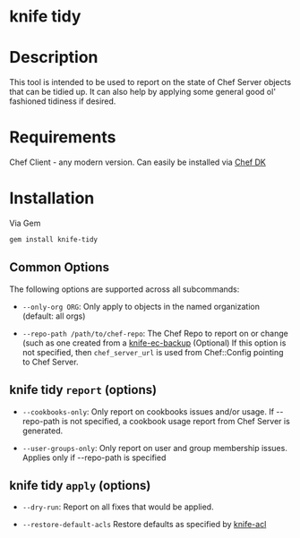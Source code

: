 # knife tidy

# Description

This tool is intended to be used to report on the state of Chef Server objects that can be tidied up.
It can also help by applying some general good ol' fashioned tidiness if desired.

# Requirements

Chef Client - any modern version.  Can easily be installed via [Chef DK](https://github.com/chef/chef-dk#installation)

# Installation

Via Gem
```bash
gem install knife-tidy
```

## Common Options

The following options are supported across all subcommands:

  * `--only-org ORG`:
    Only apply to objects in the named organization (default: all orgs)

  * `--repo-path /path/to/chef-repo`:
    The Chef Repo to report on or change (such as one created from a
    [knife-ec-backup](https://github.com/chef/knife-ec-backup)  (Optional)
    If this option is not specified, then `chef_server_url` is used from Chef::Config pointing to Chef Server.

## knife tidy `report` (options)

  * `--cookbooks-only`:
    Only report on cookbooks issues and/or usage.
    If --repo-path is not specified, a cookbook usage report from Chef Server is generated.

  * `--user-groups-only`:
    Only report on user and group membership issues.
    Applies only if --repo-path is specified

## knife tidy `apply` (options)

  * `--dry-run`:
    Report on all fixes that would be applied.

  * `--restore-default-acls`
    Restore defaults as specified by [knife-acl](https://github.com/chef/knife-acl#default-permissions-for-containers)
